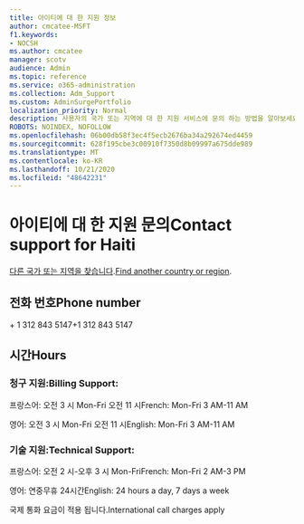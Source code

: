 ```yaml
---
title: 아이티에 대 한 지원 정보
author: cmcatee-MSFT
f1.keywords:
- NOCSH
ms.author: cmcatee
manager: scotv
audience: Admin
ms.topic: reference
ms.service: o365-administration
ms.collection: Adm_Support
ms.custom: AdminSurgePortfolio
localization_priority: Normal
description: 사용자의 국가 또는 지역에 대 한 지원 서비스에 문의 하는 방법을 알아보세요.
ROBOTS: NOINDEX, NOFOLLOW
ms.openlocfilehash: 06b00db58f3ec4f5ecb2676ba34a292674ed4459
ms.sourcegitcommit: 628f195cbe3c00910f7350d8b09997a675dde989
ms.translationtype: MT
ms.contentlocale: ko-KR
ms.lasthandoff: 10/21/2020
ms.locfileid: "48642231"
---
```

# <a name="contact-support-for-haiti"></a><span data-ttu-id="f714f-103">아이티에 대 한 지원 문의</span><span class="sxs-lookup"><span data-stu-id="f714f-103">Contact support for Haiti</span></span>

<span data-ttu-id="f714f-104">[다른 국가 또는 지역을 찾습니다](../contact-support-for-business-products.md).</span><span class="sxs-lookup"><span data-stu-id="f714f-104">[Find another country or region](../contact-support-for-business-products.md).</span></span>

## <a name="phone-number"></a><span data-ttu-id="f714f-105">전화 번호</span><span class="sxs-lookup"><span data-stu-id="f714f-105">Phone number</span></span>
<span data-ttu-id="f714f-106">+ 1 312 843 5147</span><span class="sxs-lookup"><span data-stu-id="f714f-106">+1 312 843 5147</span></span>

## <a name="hours"></a><span data-ttu-id="f714f-107">시간</span><span class="sxs-lookup"><span data-stu-id="f714f-107">Hours</span></span>
### <a name="billing-support"></a><span data-ttu-id="f714f-108">청구 지원:</span><span class="sxs-lookup"><span data-stu-id="f714f-108">Billing Support:</span></span>

<span data-ttu-id="f714f-109">프랑스어: 오전 3 시 Mon-Fri 오전 11 시</span><span class="sxs-lookup"><span data-stu-id="f714f-109">French: Mon-Fri 3 AM-11 AM</span></span>

<span data-ttu-id="f714f-110">영어: 오전 3 시 Mon-Fri 오전 11 시</span><span class="sxs-lookup"><span data-stu-id="f714f-110">English: Mon-Fri 3 AM-11 AM</span></span>

### <a name="technical-support"></a><span data-ttu-id="f714f-111">기술 지원:</span><span class="sxs-lookup"><span data-stu-id="f714f-111">Technical Support:</span></span>

<span data-ttu-id="f714f-112">프랑스어: 오전 2 시-오후 3 시 Mon-Fri</span><span class="sxs-lookup"><span data-stu-id="f714f-112">French: Mon-Fri 2 AM-3 PM</span></span>

<span data-ttu-id="f714f-113">영어: 연중무휴 24시간</span><span class="sxs-lookup"><span data-stu-id="f714f-113">English: 24 hours a day, 7 days a week</span></span>

<span data-ttu-id="f714f-114">국제 통화 요금이 적용 됩니다.</span><span class="sxs-lookup"><span data-stu-id="f714f-114">International call charges apply</span></span>
